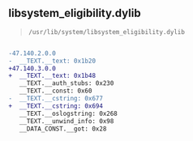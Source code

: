 ## libsystem_eligibility.dylib

> `/usr/lib/system/libsystem_eligibility.dylib`

```diff

-47.140.2.0.0
-  __TEXT.__text: 0x1b20
+47.140.3.0.0
+  __TEXT.__text: 0x1b48
   __TEXT.__auth_stubs: 0x230
   __TEXT.__const: 0x60
-  __TEXT.__cstring: 0x677
+  __TEXT.__cstring: 0x694
   __TEXT.__oslogstring: 0x268
   __TEXT.__unwind_info: 0x98
   __DATA_CONST.__got: 0x28

```
